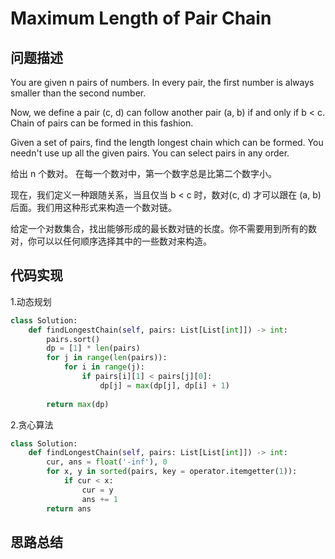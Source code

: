 #  Maximum Length of Pair Chain

## 问题描述

You are given n pairs of numbers. In every pair, the first number is always smaller than the second number.

Now, we define a pair (c, d) can follow another pair (a, b) if and only if b < c. Chain of pairs can be formed in this fashion.

Given a set of pairs, find the length longest chain which can be formed. You needn't use up all the given pairs. You can select pairs in any order.

给出 n 个数对。 在每一个数对中，第一个数字总是比第二个数字小。

现在，我们定义一种跟随关系，当且仅当 b < c 时，数对(c, d) 才可以跟在 (a, b) 后面。我们用这种形式来构造一个数对链。

给定一个对数集合，找出能够形成的最长数对链的长度。你不需要用到所有的数对，你可以以任何顺序选择其中的一些数对来构造。

## 代码实现

1.动态规划
```python
class Solution:
    def findLongestChain(self, pairs: List[List[int]]) -> int:
        pairs.sort() 
        dp = [1] * len(pairs) 
        for j in range(len(pairs)): 
            for i in range(j): 
                if pairs[i][1] < pairs[j][0]: 
                    dp[j] = max(dp[j], dp[i] + 1) 
                    
        return max(dp) 
```

2.贪心算法
```python
class Solution:
    def findLongestChain(self, pairs: List[List[int]]) -> int:
        cur, ans = float('-inf'), 0 
        for x, y in sorted(pairs, key = operator.itemgetter(1)): 
            if cur < x: 
                cur = y 
                ans += 1 
        return ans
```


## 思路总结

